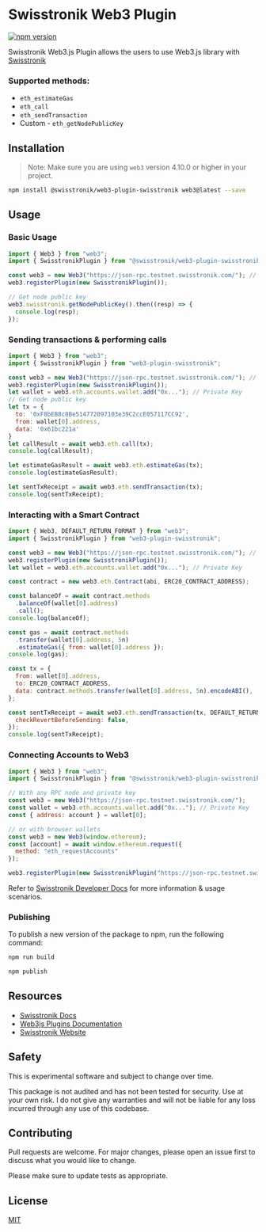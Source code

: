 # Swisstronik Web3 Plugin

[![npm version](https://img.shields.io/badge/npm-0.2.7-brightgreen)](https://www.npmjs.com/package/web3-plugin-swisstronik)

Swisstronik Web3.js Plugin allows the users to use Web3.js library with [Swisstronik](https://swisstronik.com)

### Supported methods:

- `eth_estimateGas`
- `eth_call`
- `eth_sendTransaction`
- Custom - `eth_getNodePublicKey`

## Installation

> Note: Make sure you are using `web3` version 4.10.0 or higher in your project.

```bash
npm install @swisstronik/web3-plugin-swisstronik web3@latest --save
```

## Usage

### Basic Usage

```js
import { Web3 } from "web3";
import { SwisstronikPlugin } from "@swisstronik/web3-plugin-swisstronik";

const web3 = new Web3("https://json-rpc.testnet.swisstronik.com/"); // Any RPC node you wanted to connect with
web3.registerPlugin(new SwisstronikPlugin());

// Get node public key
web3.swisstronik.getNodePublicKey().then((resp) => {
  console.log(resp);
});
```

### Sending transactions & performing calls

```js
import { Web3 } from "web3";
import { SwisstronikPlugin } from "web3-plugin-swisstronik";

const web3 = new Web3("https://json-rpc.testnet.swisstronik.com/"); // Any RPC node you wanted to connect with
web3.registerPlugin(new SwisstronikPlugin());
let wallet = web3.eth.accounts.wallet.add("0x..."); // Private Key
// Get node public key
let tx = {
  to: '0xF8bEB8c8Be514772097103e39C2ccE057117CC92',
  from: wallet[0].address,
  data: '0x61bc221a'
}
let callResult = await web3.eth.call(tx);
console.log(callResult);

let estimateGasResult = await web3.eth.estimateGas(tx);
console.log(estimateGasResult);

let sentTxReceipt = await web3.eth.sendTransaction(tx);
console.log(sentTxReceipt);

```

### Interacting with a Smart Contract

```js
import { Web3, DEFAULT_RETURN_FORMAT } from "web3";
import { SwisstronikPlugin } from "web3-plugin-swisstronik";

const web3 = new Web3("https://json-rpc.testnet.swisstronik.com/"); // Any RPC node you wanted to connect with
web3.registerPlugin(new SwisstronikPlugin());
let wallet = web3.eth.accounts.wallet.add("0x..."); // Private Key

const contract = new web3.eth.Contract(abi, ERC20_CONTRACT_ADDRESS);

const balanceOf = await contract.methods
  .balanceOf(wallet[0].address)
  .call();
console.log(balanceOf);

const gas = await contract.methods
  .transfer(wallet[0].address, 5n)
  .estimateGas({ from: wallet[0].address });
console.log(gas);

const tx = {
  from: wallet[0].address,
  to: ERC20_CONTRACT_ADDRESS,
  data: contract.methods.transfer(wallet[0].address, 5n).encodeABI(),
};

const sentTxReceipt = await web3.eth.sendTransaction(tx, DEFAULT_RETURN_FORMAT, {
  checkRevertBeforeSending: false,
});
console.log(sentTxReceipt);


```

### Connecting Accounts to Web3

```js
import { Web3 } from "web3";
import { SwisstronikPlugin } from "@swisstronik/web3-plugin-swisstronik";

// With any RPC node and private key
const web3 = new Web3("https://json-rpc.testnet.swisstronik.com/");
const wallet = web3.eth.accounts.wallet.add("0x..."); // Private Key
const { address: account } = wallet[0];

// or with browser wallets
const web3 = new Web3(window.ethereum);
const [account] = await window.ethereum.request({
  method: "eth_requestAccounts"
});

web3.registerPlugin(new SwisstronikPlugin("https://json-rpc.testnet.swisstronik.com/"));
```

Refer to [Swisstronik Developer Docs](https://swisstronik.gitbook.io/swisstronik-docs/) for more information & usage scenarios.

### Publishing

To publish a new version of the package to npm, run the following command:

```bash
npm run build

npm publish
```

## Resources

- [Swisstronik Docs](https://swisstronik.gitbook.io/swisstronik-docs/)
- [Web3js Plugins Documentation](https://docs.web3js.org/guides/web3_plugin_guide/)
- [Swisstronik Website](https://swisstronik.com)

## Safety

This is experimental software and subject to change over time.

This package is not audited and has not been tested for security. Use at your own risk.
I do not give any warranties and will not be liable for any loss incurred through any use of this codebase.


Contributing
------------

Pull requests are welcome. For major changes, please open an issue first
to discuss what you would like to change.

Please make sure to update tests as appropriate.

License
-------

[MIT](https://choosealicense.com/licenses/mit/)
